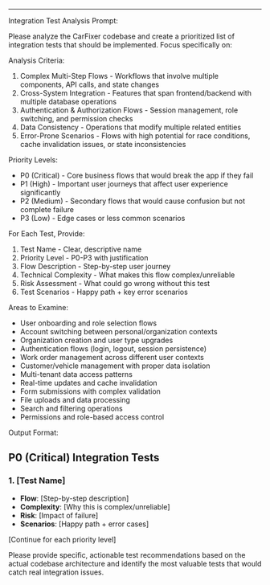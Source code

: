   ---
  Integration Test Analysis Prompt:

  Please analyze the CarFixer codebase and create a prioritized list of integration
  tests that should be implemented. Focus specifically on:

  Analysis Criteria:
  1. Complex Multi-Step Flows - Workflows that involve multiple components, API calls,
  and state changes
  2. Cross-System Integration - Features that span frontend/backend with multiple
  database operations
  3. Authentication & Authorization Flows - Session management, role switching, and
  permission checks
  4. Data Consistency - Operations that modify multiple related entities
  5. Error-Prone Scenarios - Flows with high potential for race conditions, cache
  invalidation issues, or state inconsistencies

  Priority Levels:
  - P0 (Critical) - Core business flows that would break the app if they fail
  - P1 (High) - Important user journeys that affect user experience significantly
  - P2 (Medium) - Secondary flows that would cause confusion but not complete failure
  - P3 (Low) - Edge cases or less common scenarios

  For Each Test, Provide:
  1. Test Name - Clear, descriptive name
  2. Priority Level - P0-P3 with justification
  3. Flow Description - Step-by-step user journey
  4. Technical Complexity - What makes this flow complex/unreliable
  5. Risk Assessment - What could go wrong without this test
  6. Test Scenarios - Happy path + key error scenarios

  Areas to Examine:
  - User onboarding and role selection flows
  - Account switching between personal/organization contexts
  - Organization creation and user type upgrades
  - Authentication flows (login, logout, session persistence)
  - Work order management across different user contexts
  - Customer/vehicle management with proper data isolation
  - Multi-tenant data access patterns
  - Real-time updates and cache invalidation
  - Form submissions with complex validation
  - File uploads and data processing
  - Search and filtering operations
  - Permissions and role-based access control

  Output Format:
  ## P0 (Critical) Integration Tests
  ### 1. [Test Name]
  - **Flow**: [Step-by-step description]
  - **Complexity**: [Why this is complex/unreliable]
  - **Risk**: [Impact of failure]
  - **Scenarios**: [Happy path + error cases]

  [Continue for each priority level]

  Please provide specific, actionable test recommendations based on the actual codebase
   architecture and identify the most valuable tests that would catch real integration
  issues.
